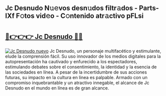 ## Jc Desnudo N𝚞𝚎vos desn𝚞dos filtr𝚊dos - Parts-IXf F𝚘tos vid𝚎o - C𝚘ntenido atr𝚊ctivo pFLsi

# <h2><a href="http://mb68clv.tromn.icu/?c=Jc+Desnudo">🔗👉👉👉 Jc Desnudo 🔗🔗</a></h2>

[![Jc Desnudo nuevo](https://i.imgur.com/pEAQMta.gif)](http://mb68clv.tromn.icu/?c=Jc+Desnudo)
Jc Desnudo, un personaje multifacético y estimulante, elude la comprensión fácil. Su uso innovador de los medios digitales para la autopresentación ha cautivado y enfurecido a los espectadores, estimulando debates sobre el consentimiento, la identidad y la esencia de las sociedades en línea. A pesar de la incertidumbre de sus acciones futuras, su impacto en la cultura en línea es palpable. Armado con un compromiso inquebrantable y un atractivo innegable, el alcance de Jc Desnudo en el mundo en línea es de gran alcance.
